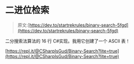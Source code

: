 # 二进位检索

> 原文:[https://dev.to/startrekrules/binary-search-5fgd](https://dev.to/startrekrules/binary-search-5fgd)

二分搜索法算法的 16 行 C#实现。我用它创建了一个 ASCII 表！

[https://repl.it/@CSharpIsGud/Binary-Search?lite=true](https://repl.it/@CSharpIsGud/Binary-Search?lite=true)